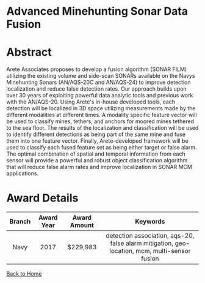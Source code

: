
Advanced Minehunting Sonar Data Fusion
======================================

# Abstract


Arete Associates proposes to develop a fusion algorithm (SONAR FILM) utilizing the existing volume and side-scan SONARs available on the Navys Minehunting Sonars (AN/AQS-20C and AN/AQS-24) to improve detection localization and reduce false detection rates. Our approach builds upon over 30 years of exploiting powerful data analytic tools and previous work with the AN/AQS-20. Using Arete's in-house developed tools, each detection will be localized in 3D space utilizing measurements made by the different modalities at different times. A modality specific feature vector will be used to classify mines, tethers, and anchors for moored mines tethered to the sea floor. The results of the localization and classification will be used to identify different detections as being part of the same mine and fuse them into one feature vector. Finally, Arete-developed framework will be used to classify each fused feature set as being either target or false alarm. The optimal combination of spatial and temporal information from each sensor will provide a powerful and robust object classification algorithm that will reduce false alarm rates and improve localization in SONAR MCM applications.  

# Award Details

|Branch|Award Year|Award Amount|Keywords|
| :---: | :---: | :---: | :---: |
|Navy|2017|$229,983|detection association, aqs-20, false alarm mitigation, geo-location, mcm, multi-sensor fusion|
  
  


[Back to Home](https://github.com/chrischow/dod_sbir_awards#1941)